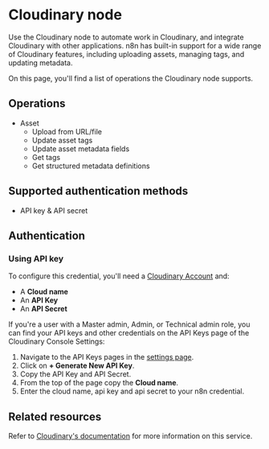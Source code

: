 # Cloudinary node

Use the Cloudinary node to automate work in Cloudinary, and integrate Cloudinary with other applications. n8n has built-in support for a wide range of Cloudinary features, including uploading assets, managing tags, and updating metadata.

On this page, you'll find a list of operations the Cloudinary node supports.

## Operations

* Asset
	* Upload from URL/file
	* Update asset tags
	* Update asset metadata fields
	* Get tags
	* Get structured metadata definitions

## Supported authentication methods

- API key & API secret

## Authentication 
### Using API key

To configure this credential, you'll need a [Cloudinary Account](https://cloudinary.com/users/register_free) and:

- A **Cloud name**
- An **API Key**
- An **API Secret**

If you're a user with a Master admin, Admin, or Technical admin role, you can find your API keys and other credentials on the API Keys page of the Cloudinary Console Settings:

1. Navigate to the API Keys pages in the [settings page](https://console.cloudinary.com/settings/api-keys).
2. Click on **+ Generate New API Key**.
3. Copy the API Key and API Secret.
4. From the top of the page copy the **Cloud name**.
5. Enter the cloud name, api key and api secret to your n8n credential.


## Related resources

Refer to [Cloudinary's documentation](https://cloudinary.com/documentation/programmable_media_guides) for more information on this service.

